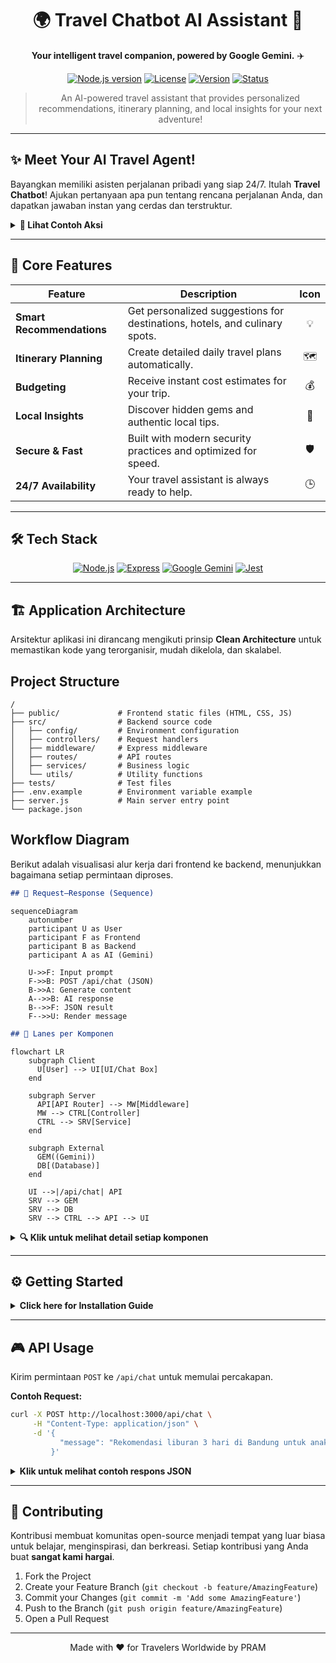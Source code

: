 <div align="center">

  # 🌍 **Travel Chatbot AI Assistant** 🤖

  **Your intelligent travel companion, powered by Google Gemini.** ✈️

  <p>
    <a href="https://nodejs.org/en/about/releases/"><img src="https://img.shields.io/badge/Node.js-%3E%3D18.0.0-339933?style=for-the-badge&logo=node.js" alt="Node.js version"></a>
    <a href="https://opensource.org/licenses/MIT"><img src="https://img.shields.io/badge/License-MIT-blue.svg?style=for-the-badge" alt="License"></a>
    <a href="#"><img src="https://img.shields.io/badge/Version-1.0.0-orange?style=for-the-badge" alt="Version"></a>
    <a href="#"><img src="https://img.shields.io/badge/status-active-brightgreen?style=for-the-badge" alt="Status"></a>
  </p>

  > An AI-powered travel assistant that provides personalized recommendations, itinerary planning, and local insights for your next adventure!
</div>

---

## ✨ **Meet Your AI Travel Agent!**

Bayangkan memiliki asisten perjalanan pribadi yang siap 24/7. Itulah **Travel Chatbot**! Ajukan pertanyaan apa pun tentang rencana perjalanan Anda, dan dapatkan jawaban instan yang cerdas dan terstruktur.

<details>
  <summary><strong>👀 Lihat Contoh Aksi</strong></summary>
  <br>
  <img width="834" height="920" alt="image" src="https://github.com/user-attachments/assets/e1716518-9e30-4db7-9b67-090a91018db3" />
  <br>
  <p align="center"><em>Dapatkan rekomendasi, itinerary, dan estimasi budget dalam hitungan detik!</em></p>
</details>

---

## 🚀 **Core Features**

| Feature | Description | Icon |
|---|---|:---:|
| **Smart Recommendations** | Get personalized suggestions for destinations, hotels, and culinary spots. | 💡 |
| **Itinerary Planning** | Create detailed daily travel plans automatically. | 🗺️ |
| **Budgeting** | Receive instant cost estimates for your trip. | 💰 |
| **Local Insights** | Discover hidden gems and authentic local tips. | 💎 |
| **Secure & Fast** | Built with modern security practices and optimized for speed. | 🛡️ |
| **24/7 Availability** | Your travel assistant is always ready to help. | 🕒 |

---

## 🛠️ **Tech Stack**

<div align="center">
  <a href="https://nodejs.org/"><img src="https://img.shields.io/badge/Node.js-339933?style=for-the-badge&logo=nodedotjs&logoColor=white" alt="Node.js"></a>
  <a href="https://expressjs.com/"><img src="https://img.shields.io/badge/Express-000000?style=for-the-badge&logo=express&logoColor=white" alt="Express"></a>
  <a href="https://ai.google.dev/"><img src="https://img.shields.io/badge/Google_Gemini-4285F4?style=for-the-badge&logo=google&logoColor=white" alt="Google Gemini"></a>
  <a href="https://jestjs.io/"><img src="https://img.shields.io/badge/Jest-C21325?style=for-the-badge&logo=jest&logoColor=white" alt="Jest"></a>
</div>

---

## 🏗️ **Application Architecture**

Arsitektur aplikasi ini dirancang mengikuti prinsip **Clean Architecture** untuk memastikan kode yang terorganisir, mudah dikelola, dan skalabel.

## **Project Structure**
```
/
├── public/             # Frontend static files (HTML, CSS, JS)
├── src/                # Backend source code
│   ├── config/         # Environment configuration
│   ├── controllers/    # Request handlers
│   ├── middleware/     # Express middleware
│   ├── routes/         # API routes
│   ├── services/       # Business logic
│   └── utils/          # Utility functions
├── tests/              # Test files
├── .env.example        # Environment variable example
├── server.js           # Main server entry point
└── package.json
```

## **Workflow Diagram**
Berikut adalah visualisasi alur kerja dari frontend ke backend, menunjukkan bagaimana setiap permintaan diproses.

```markdown
## 🔁 Request–Response (Sequence)
```

```mermaid
sequenceDiagram
    autonumber
    participant U as User
    participant F as Frontend
    participant B as Backend
    participant A as AI (Gemini)

    U->>F: Input prompt
    F->>B: POST /api/chat (JSON)
    B->>A: Generate content
    A-->>B: AI response
    B-->>F: JSON result
    F-->>U: Render message
```

```markdown
## 🧭 Lanes per Komponen
```

```mermaid
flowchart LR
    subgraph Client
      U[User] --> UI[UI/Chat Box]
    end

    subgraph Server
      API[API Router] --> MW[Middleware]
      MW --> CTRL[Controller]
      CTRL --> SRV[Service]
    end

    subgraph External
      GEM((Gemini))
      DB[(Database)]
    end

    UI -->|/api/chat| API
    SRV --> GEM
    SRV --> DB
    SRV --> CTRL --> API --> UI
```

<details>
  <summary><strong>🔍 Klik untuk melihat detail setiap komponen</strong></summary>
  
  - **Frontend**: Antarmuka pengguna yang bersih dan responsif (HTML, CSS, JS).
  - **Backend (Node.js & Express)**:
    - **API Routes**: Mendefinisikan endpoint (`/api/chat`).
    - **Middleware**: Melindungi dari serangan (Helmet, CORS), validasi input, dan rate limiting.
    - **Controller**: Mengelola alur permintaan dan respons.
    - **Service Layer**: Memproses logika bisnis dan berkomunikasi dengan Google Gemini.
  - **External Service**:
    - **Google Gemini AI**: Model AI yang menghasilkan respons cerdas.

</details>

---

## ⚙️ **Getting Started**

<details>
<summary><strong>Click here for Installation Guide</strong></summary>

### **1. Clone Repository**
```bash
git clone https://github.com/your-username/travel-chatbot.git
cd travel-chatbot
```

### **2. Install Dependencies**
```bash
npm install
```

### **3. Setup Environment**
Buat file `.env` dari contoh dan tambahkan kunci API Google Gemini Anda.
```bash
cp .env.example .env
```
Lalu, edit file `.env`:
```env
# .env
API_KEY="YOUR_GOOGLE_GEMINI_API_KEY"
PORT=3000
```

### **4. Run the Server**
Mode pengembangan dengan auto-reload:
```bash
npm run dev
```
Server akan aktif di `http://localhost:3000`.

### **5. Health Check**
Verifikasi koneksi server dan AI:
```bash
npm run health
```
</details>

---

## 🎮 **API Usage**

Kirim permintaan `POST` ke `/api/chat` untuk memulai percakapan.

**Contoh Request:**
```bash
curl -X POST http://localhost:3000/api/chat \
     -H "Content-Type: application/json" \
     -d '{
           "message": "Rekomendasi liburan 3 hari di Bandung untuk anak muda"
         }'
```

<details>
  <summary><strong>Klik untuk melihat contoh respons JSON</strong></summary>

```json
{
  "success": true,
  "data": {
    "response": "Tentu! Ini dia rekomendasi liburan seru 3 hari di Bandung untuk anak muda:\n\n**Day 1: City Vibes & Culinary**\n- 🍜 Sarapan di Warung Kopi Purnama\n- 🛍️ Jalan-jalan di Jalan Braga\n- 📸 Foto-foto di Kopi Anjis\n\n...",
    "metadata": {
      "duration": 980,
      "tokensUsed": 410,
      "model": "gemini-1.5-pro"
    }
  }
}
```
</details>


---

## 🤝 **Contributing**

Kontribusi membuat komunitas open-source menjadi tempat yang luar biasa untuk belajar, menginspirasi, dan berkreasi. Setiap kontribusi yang Anda buat **sangat kami hargai**.

1.  Fork the Project
2.  Create your Feature Branch (`git checkout -b feature/AmazingFeature`)
3.  Commit your Changes (`git commit -m 'Add some AmazingFeature'`)
4.  Push to the Branch (`git push origin feature/AmazingFeature`)
5.  Open a Pull Request

---
<div align="center">
  Made with ❤️ for Travelers Worldwide by PRAM
</div>
